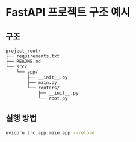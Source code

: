 # FastAPI 프로젝트 구조 예시

## 구조

```
project_root/
├── requirements.txt
├── README.md
└── src/
    └── app/
        ├── __init__.py
        ├── main.py
        └── routers/
            ├── __init__.py
            └── root.py
```

## 실행 방법

```bash
uvicorn src.app.main:app --reload
``` 